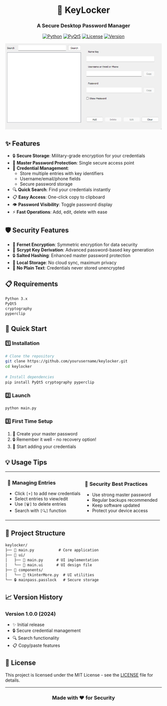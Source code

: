 <div align="center">

# 🔐 KeyLocker

### A Secure Desktop Password Manager

[![Python](https://img.shields.io/badge/Python-3.x-blue.svg)](https://www.python.org/)
[![PyQt5](https://img.shields.io/badge/PyQt-5-green.svg)](https://www.riverbankcomputing.com/software/pyqt/)
[![License](https://img.shields.io/badge/License-MIT-yellow.svg)](LICENSE)
[![Version](https://img.shields.io/badge/Version-1.0.0-red.svg)](https://github.com/yourusername/keylocker)

<p align="center">
  <img src="assets/img/main.png" alt="KeyLocker Screenshot" width="600"/>
</p>

</div>

## ✨ Features

- 🔒 **Secure Storage**: Military-grade encryption for your credentials
- 🔑 **Master Password Protection**: Single secure access point
- 📝 **Credential Management**:
  - Store multiple entries with key identifiers
  - Username/email/phone fields
  - Secure password storage
- 🔍 **Quick Search**: Find your credentials instantly
- 📋 **Easy Access**: One-click copy to clipboard
- 👁️ **Password Visibility**: Toggle password display
- ⚡ **Fast Operations**: Add, edit, delete with ease

## 🛡️ Security Features

- 🔐 **Fernet Encryption**: Symmetric encryption for data security
- 🧂 **Scrypt Key Derivation**: Advanced password-based key generation
- 🔒 **Salted Hashing**: Enhanced master password protection
- 💾 **Local Storage**: No cloud sync, maximum privacy
- 🚫 **No Plain Text**: Credentials never stored unencrypted

## 📋 Requirements

```
Python 3.x
PyQt5
cryptography
pyperclip
```

## 🚀 Quick Start

### 1️⃣ Installation

```bash
# Clone the repository
git clone https://github.com/yourusername/keylocker.git
cd keylocker

# Install dependencies
pip install PyQt5 cryptography pyperclip
```

### 2️⃣ Launch

```bash
python main.py
```

### 3️⃣ First Time Setup

1. 🔑 Create your master password
2. 🔒 Remember it well - no recovery option!
3. 🎉 Start adding your credentials

## 💡 Usage Tips

<table>
<tr>
<td width="50%">

### 📝 Managing Entries

- Click `[+]` to add new credentials
- Select entries to view/edit
- Use `[🗑️]` to delete entries
- Search with `[🔍]` function

</td>
<td width="50%">

### 🔐 Security Best Practices

- Use strong master password
- Regular backups recommended
- Keep software updated
- Protect your device access

</td>
</tr>
</table>

## 📁 Project Structure

```text
keylocker/
├── 📄 main.py           # Core application
├── 📁 ui/
│   ├── 📄 main.py      # UI implementation
│   └── 📄 main.ui      # UI design file
├── 📁 components/
│   └── 📄 tkinterMore.py  # UI utilities
└── 🔒 mainpass.passlock   # Secure storage
```

## 📈 Version History

### Version 1.0.0 (2024)

- ✨ Initial release
- 🔒 Secure credential management
- 🔍 Search functionality
- 📋 Copy/paste features

## 📄 License

This project is licensed under the MIT License - see the [LICENSE](LICENSE) file for details.

---

<div align="center">

### Made with ❤️ for Security

</div>
